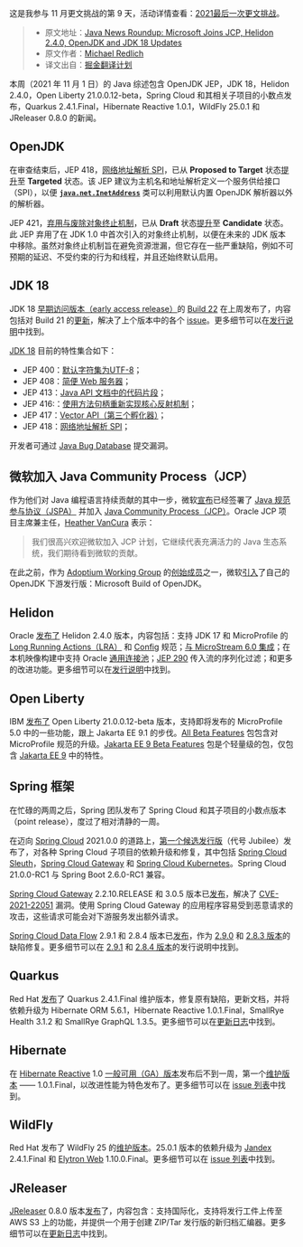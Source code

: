 这是我参与 11 月更文挑战的第 9 天，活动详情查看：[2021最后一次更文挑战](https://juejin.cn/post/7023643374569816095/ "https://juejin.cn/post/7023643374569816095/")。

> - 原文地址：[Java News Roundup: Microsoft Joins JCP, Helidon 2.4.0, OpenJDK and JDK 18 Updates](https://www.infoq.com/news/2021/11/java-news-roundup-nov01-2021/)
> - 原文作者：[Michael Redlich](https://www.infoq.cn/profile/416A67CDBAA4DC/publish)
> - 译文出自：[掘金翻译计划](https://juejin.cn/translate)

本周（2021 年 11 月 1 日）的 Java 综述包含 OpenJDK JEP，JDK 18，Helidon 2.4.0，Open Liberty 21.0.0.12-beta，Spring Cloud 和其相关子项目的小数点发布，Quarkus 2.4.1.Final，Hibernate Reactive 1.0.1，WildFly 25.0.1 和 JReleaser 0.8.0 的新闻。

## OpenJDK

在审查结束后，JEP 418，[网络地址解析 SPI](https://openjdk.java.net/jeps/418)，已从 **Proposed to Target** 状态[提升](https://mail.openjdk.java.net/pipermail/jdk-dev/2021-November/006239.html)至 **Targeted** 状态。该 JEP 建议为主机名和地址解析定义一个服务供给接口（SPI），以便 **[`java.net.InetAddress`](https://docs.oracle.com/en/java/javase/16/docs/api/java.base/java/net/InetAddress.html)** 类可以利用默认内置 OpenJDK 解析器以外的解析器。

JEP 421，[弃用与废除对象终止机制](https://openjdk.java.net/jeps/421)，已从 **Draft** 状态[提升](https://mail.openjdk.java.net/pipermail/jdk-dev/2021-November/006200.html)至 **Candidate** 状态。此 JEP 弃用了在 JDK 1.0 中首次引入的对象终止机制，以便在未来的 JDK 版本中移除。虽然对象终止机制旨在避免资源泄漏，但它存在一些严重缺陷，例如不可预期的延迟、不受约束的行为和线程，并且还始终默认启用。

## JDK 18

JDK 18 [早期访问版本（early access release）](https://jdk.java.net/18/)的 [Build 22](https://github.com/openjdk/jdk/releases/tag/jdk-18%2B22) 在上周发布了，内容包括对 Build 21 的[更新](https://github.com/openjdk/jdk/compare/jdk-18%2B21...jdk-18%2B22)，解决了上个版本中的各个 [issue](https://bugs.openjdk.java.net/browse/JDK-8273704?jql=project%20%3D%20JDK%20AND%20fixversion%20%3D%2018%20and%20%22resolved%20in%20build%22%20%3D%20b22%20order%20by%20component%2C%20subcomponent)。更多细节可以在[发行说明](https://jdk.java.net/18/release-notes)中找到。

[JDK 18](https://openjdk.java.net/projects/jdk/18/) 目前的特性集合如下：

-   JEP 400：[默认字符集为UTF-8](https://openjdk.java.net/jeps/400)；
-   JEP 408：[简便 Web 服务器](https://openjdk.java.net/jeps/408)；
-   JEP 413：[Java API 文档中的代码片段](https://openjdk.java.net/jeps/413)；
-   JEP 416:：[使用方法句柄重新实现核心反射机制](https://openjdk.java.net/jeps/416)；
-   JEP 417：[Vector API（第三个孵化器）](https://openjdk.java.net/jeps/417)；
-   JEP 418：[网络地址解析 SPI](https://openjdk.java.net/jeps/418)；

开发者可通过 [Java Bug Database](https://bugreport.java.com/bugreport/) 提交漏洞。

## 微软加入 Java Community Process（JCP）

作为他们对 Java 编程语言持续贡献的其中一步，微软[宣布](https://devblogs.microsoft.com/java/microsoft-deepens-its-investments-in-java/)已经签署了 [Java 规范参与协议（JSPA）](https://jcp.org/aboutJava/communityprocess/JSPA2.pdf) 并加入 [Java Community Process（JCP）](https://www.jcp.org/en/home/index)。Oracle JCP 项目主席兼主任，[Heather VanCura](https://www.linkedin.com/in/heather-vancura-400395/) 表示：

> 我们很高兴欢迎微软加入 JCP 计划，它继续代表充满活力的 Java 生态系统，我们期待看到微软的贡献。

在此之前，作为 [Adoptium Working Group](https://www.eclipse.org/org/workinggroups/adoptium-charter.php) 的[创始成员](https://www.infoq.com/news/2021/03/eclipse-adoptium-established/)之一，微软[引入](https://www.infoq.com/news/2021/04/microsoft-build-of-openjdk/)了自己的 OpenJDK 下游发行版：Microsoft Build of OpenJDK。

## Helidon

Oracle [发布了](https://medium.com/helidon/helidon-2-4-0-released-18370c0ebc5e) Helidon 2.4.0 版本，内容包括：支持 JDK 17 和 MicroProfile 的 [Long Running Actions（LRA）](https://github.com/eclipse/microprofile-lra/blob/master/README.adoc) 和 [Config](https://github.com/eclipse/microprofile-config/blob/master/README.adoc) 规范；[与 MicroStream 6.0 集成](https://microstream.one/resources/blog/article/microstream-is-now-part-of-helidon/)；在本机映像构建中支持 Oracle [通用连接池](https://www.oracle.com/database/technologies/universal-connection-pool-faq.html#ucp)；[JEP 290](https://openjdk.java.net/jeps/290) 传入流的序列化过滤；和更多的改进功能。更多细节可以在[发行说明](https://github.com/oracle/helidon/releases/tag/2.4.0)中找到。

## Open Liberty

IBM [发布了](https://openliberty.io/blog/2021/11/02/microprofile-jakarta-210012-beta.html) Open Liberty 21.0.0.12-beta 版本，支持即将发布的 MicroProfile 5.0 中的一些功能，跟上 Jakarta EE 9.1 的步伐。[All Beta Features](https://openliberty.io/blog/2021/11/02/microprofile-jakarta-210012-beta.html#allbeta) 包包含对 MicroProfile 规范的升级。[Jakarta EE 9 Beta Features](https://openliberty.io/blog/2021/11/02/microprofile-jakarta-210012-beta.html#jakarta) 包是个轻量级的包，仅包含 [Jakarta EE 9](https://jakarta.ee/) 中的特性。

## Spring 框架

在忙碌的两周之后，Spring 团队发布了 Spring Cloud 和其子项目的小数点版本（point release），度过了相对清静的一周。

在迈向 [Spring Cloud](https://spring.io/projects/spring-cloud) 2021.0.0 的道路上，[第一个候选发行版](https://spring.io/blog/2021/11/03/spring-cloud-2021-0-0-rc1-codename-jubilee-has-been-released)（代号 Jubilee）发布了，对各种 Spring Cloud 子项目的依赖升级和修复，其中包括 [Spring Cloud Sleuth](https://spring.io/projects/spring-cloud-sleuth)，[Spring Cloud Gateway](https://spring.io/projects/spring-cloud-gateway) 和 [Spring Cloud Kubernetes](https://spring.io/projects/spring-cloud-kubernetes)。Spring Cloud 21.0.0-RC1 与 Spring Boot 2.6.0-RC1 兼容。

[Spring Cloud Gateway](https://spring.io/projects/spring-cloud-gateway) 2.2.10.RELEASE 和 3.0.5 版本已[发布](https://spring.io/blog/2021/11/04/spring-cloud-gateway-versions-2-2-10-release-and-3-0-5-are-now-available)，解决了 [CVE-2021-22051](https://tanzu.vmware.com/security/cve-2021-22051) 漏洞。使用 Spring Cloud Gateway 的应用程序容易受到恶意请求的攻击，这些请求可能会对下游服务发出额外请求。

[Spring Cloud Data Flow](https://spring.io/projects/spring-cloud-dataflow) 2.9.1 和 2.8.4 版本已[发布](https://spring.io/blog/2021/11/05/spring-cloud-data-flow-2-8-4-and-2-9-1-released)，作为 [2.9.0](https://github.com/spring-cloud/spring-cloud-dataflow/releases/tag/v2.9.0) 和 [2.8.3 版本](https://github.com/spring-cloud/spring-cloud-dataflow/releases/tag/v2.8.3)的缺陷修复。更多细节可以在 [2.9.1](https://github.com/spring-cloud/spring-cloud-dataflow/releases/tag/v2.9.1) 和 [2.8.4 版本](https://github.com/spring-cloud/spring-cloud-dataflow/releases/tag/v2.8.4)的发行说明中找到。

## Quarkus

Red Hat [发布](https://quarkus.io/blog/quarkus-2-4-1-final-released/)了 Quarkus 2.4.1.Final 维护版本，修复原有缺陷，更新文档，并将依赖升级为 Hibernate ORM 5.6.1，Hibernate Reactive 1.0.1.Final，SmallRye Health 3.1.2 和 SmallRye GraphQL 1.3.5。更多细节可以在[更新日志](https://github.com/quarkusio/quarkus/releases/tag/2.4.1.Final)中找到。

## Hibernate

在 [Hibernate Reactive](https://hibernate.org/reactive/) 1.0 [一般可用（GA）版本](https://in.relation.to/2021/10/27/hibernate-reactive-1/)发布后不到一周，第一个[维护版本](https://in.relation.to/2021/11/01/hibernate-reactive-1_0_1_Final/) —— 1.0.1.Final，以改进性能为特色发布了。更多细节可以在 [issue 列表](https://github.com/hibernate/hibernate-reactive/milestone/14?closed=1)中找到。

## WildFly

Red Hat 发布了 WildFly 25 的[维护版本](https://www.wildfly.org/news/2021/11/04/WildFly2501-Released/)。25.0.1 版本的依赖升级为 [Jandex](https://github.com/wildfly/jandex/blob/master/README.md) 2.4.1.Final 和 [Elytron Web](https://github.com/wildfly-security/elytron-web/blob/1.x/README.md) 1.10.0.Final。更多细节可以在 [issue 列表](https://issues.redhat.com/secure/ReleaseNote.jspa?projectId=12313721&version=12375434)中找到。

## JReleaser

[JReleaser](https://jreleaser.org/) 0.8.0 版本[发布](https://foojay.io/today/jreleaser-0-8-0-released/)了，内容包含：支持国际化，支持将发行工件上传至 AWS S3 上的功能，并提供一个用于创建 ZIP/Tar 发行版的新归档汇编器。更多细节可以在[更新日志](https://github.com/jreleaser/jreleaser/releases/tag/v0.8.0)中找到。

